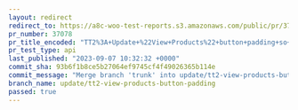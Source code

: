 ```yaml
---
layout: redirect
redirect_to: https://a8c-woo-test-reports.s3.amazonaws.com/public/pr/37078/api/index.html
pr_number: 37078
pr_title_encoded: "TT2%3A+Update+%22View+Products%22+button+padding+so+it%27s+consistent+with+add+to+basket+button."
pr_test_type: api
last_published: "2023-09-07 10:32:32 +0000"
commit_sha: 93b6f1b8ce5b27064ef9745cf4f49026365b114e
commit_message: "Merge branch 'trunk' into update/tt2-view-products-button-padding"
branch_name: update/tt2-view-products-button-padding
passed: true
---
```

